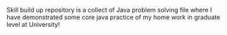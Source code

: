 
Skill build up repository is a collect of Java problem solving file where I have demonstrated some core java practice of my home work in graduate level at University!
